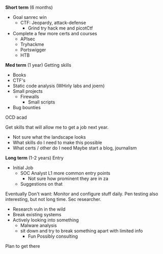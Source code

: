 
**Short term** (6 months)
- Goal sanrec win
	- CTF: Jeopardy, attack-defense
		- Grind try hack me and picotCtf
- Complete a few more certs and courses
	- APIsec 
	- Tryhackme
	- Portswigger
	- HTB

**Med term** (1 year)
Getting skills
-  Books
- CTF's
- Static code analysis (WHirly labs and joern)
- Small projects
	- Firewalls
		- Small scripts 
- Bug bounties 

OCD acad

Get skills that will allow me to get a job next year.
- Not sure what the landscape looks
- What skills do I need to make this possible 
- What certs / other do I need
Maybe start a blog, journalism 

**Long term** (1-2 years)
Entry 
- Initial Job
	- SOC Analyst L1 more common entry points
		- Not sure how prominent they are in za
	- Suggestions on that


Eventually
Don't want: Monitor and configure stuff daily.
Pen testing also interesting, but not long time.
Sec researcher.
- Research vuln in the wild 
- Break existing systems 
- Actively looking into something 
	- Malware analysis 
	- sit down and try to break something apart with limited info
		- Fun
Possibly consulting


Plan to get there



